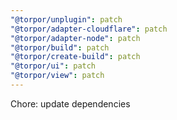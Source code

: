 ```yaml
---
"@torpor/unplugin": patch
"@torpor/adapter-cloudflare": patch
"@torpor/adapter-node": patch
"@torpor/build": patch
"@torpor/create-build": patch
"@torpor/ui": patch
"@torpor/view": patch
---
```


Chore: update dependencies
